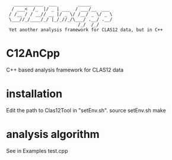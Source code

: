 ```
   ___________  ___        _____        
  / ___<  /_  |/ _ | ___  / ___/__  ___ 
 / /__ / / __// __ |/ _ \/ /__/ _ \/ _ \
 \___//_/____/_/ |_/_//_/\___/ .__/ .__/
                           /_/  /_/    
 Yet another analysis framework for CLAS12 data, but in C++
```


# C12AnCpp
C++ based analysis framework for CLAS12 data

# installation

Edit the path to Clas12Tool in "setEnv.sh". 
source setEnv.sh
make

# analysis algorithm
See in Examples test.cpp
